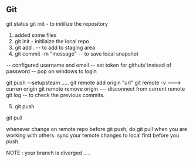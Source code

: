 ## Git 

git status 
git init - to initilize the repository
 

1. added some files 
2. git init - initilaize the local repo 
3. git add . -- to add to staging area 
4. git commit -m "message" -- to save local snapshot 

-- configured username and email 
-- set token for github/ instead of password 
-- pop on windows to login 


git push --setupsteam .....
git remote add origin "url"
git remote -v ---> curren origin
git remote remove origin --- disconnect from current remote
git log -- to check the previous commits. 

5. git push 

git pull 

whenever change on remote repo
before git push, do git pull when you are working with others. 
sync your remote changes to local first before you push. 


NOTE : your branch is diverged .....

